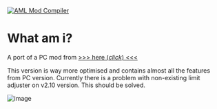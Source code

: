 [![AML Mod Compiler](https://github.com/AndroidModLoader/Project2DFX_Mobile/actions/workflows/main.yml/badge.svg?branch=main)](https://github.com/AndroidModLoader/Project2DFX_Mobile/actions/workflows/main.yml)

# What am i?
 A port of a PC mod from [>>> here (*click*) <<<](https://github.com/ThirteenAG/III.VC.SA.IV.Project2DFX)

This version is way more optimised and contains almost all the features from PC version.
Currently there is a problem with non-existing limit adjuster on v2.10 version. This should be solved.

 ![image](https://github.com/AndroidModLoader/Project2DFX_Mobile/assets/8864329/e6bc7ba6-1cc1-4406-993e-fb63384160ae)
